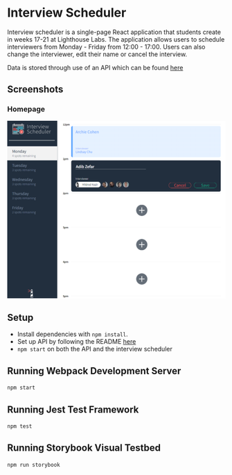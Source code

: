 # Interview Scheduler
Interview scheduler is a single-page React application that students create in weeks 17-21 at Lighthouse Labs. The application allows users to schedule interviewers from Monday - Friday from 12:00 - 17:00. Users can also change the interviewer, edit their name or cancel the interview.

Data is stored through use of an API which can be found [here](https://github.com/lighthouse-labs/scheduler-api)

## Screenshots

### Homepage

![Homepage](Images/home.png)

## Setup

- Install dependencies with `npm install`.
- Set up API by following the README [here](https://github.com/lighthouse-labs/scheduler-api)
- `npm start` on both the API and the interview scheduler

## Running Webpack Development Server

```sh
npm start
```

## Running Jest Test Framework

```sh
npm test
```

## Running Storybook Visual Testbed

```sh
npm run storybook
```
